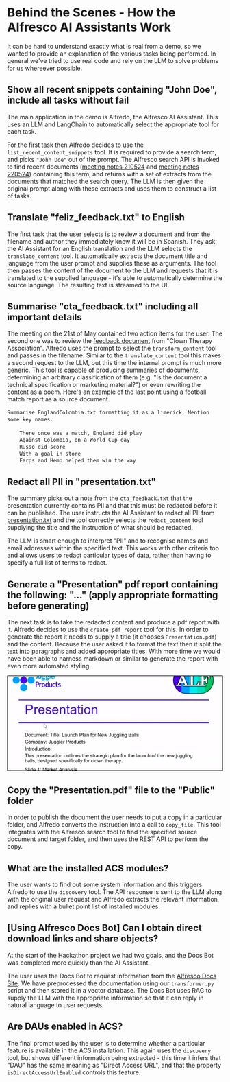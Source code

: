 # Behind the Scenes - How the Alfresco AI Assistants Work

It can be hard to understand exactly what is real from a demo, so we wanted to provide an explanation of the various tasks being performed. In general we've tried to use real code and rely on the LLM to solve problems for us whereever possible.

## Show all recent snippets containing "John Doe", include all tasks without fail

The main application in the demo is Alfredo, the Alfresco AI Assistant. This uses an LLM and LangChain to automatically select the appropriate tool for each task.

For the first task then Alfredo decides to use the `list_recent_content_snippets` tool. It is required to provide a search term, and picks `"John Doe"` out of the prompt. The Alfresco search API is invoked to find recent documents ([meeting notes 210524](demo_files/meeting_notes-210524.txt) and [meeting notes 220524](demo_files/meeting_notes-220524.txt)) containing this term, and returns with a set of extracts from the documents that matched the search query. The LLM is then given the original prompt along with these extracts and uses them to construct a list of tasks.

## Translate "feliz_feedback.txt" to English

The first task that the user selects is to review a [document](demo_files/feliz_feedback.txt) and from the filename and author they immediately know it will be in Spanish. They ask the AI Assistant for an English translation and the LLM selects the `translate_content` tool. It automatically extracts the document title and language from the user prompt and supplies these as arguments. The tool then passes the content of the document to the LLM and requests that it is translated to the supplied language - it's able to automatically determine the source language. The resulting text is streamed to the UI.

## Summarise "cta_feedback.txt" including all important details

The meeting on the 21st of May contained two action items for the user. The second one was to review the [feedback document](demo_files/cta_feedback.txt) from "Clown Therapy Association". Alfredo uses the prompt to select the `transform_content` tool and passes in the filename. Similar to the `translate_content` tool this makes a second request to the LLM, but this time the internal prompt is much more generic. This tool is capable of producing summaries of documents, determining an arbitrary classification of them (e.g. "Is the document a technical specification or marketing material?") or even rewriting the content as a poem. Here's an example of the last point using a football match report as a source document.

```
Summarise EnglandColombia.txt formatting it as a limerick. Mention some key names.

    There once was a match, England did play
    Against Colombia, on a World Cup day
    Russo did score
    With a goal in store
    Earps and Hemp helped them win the way
```

## Redact all PII in "presentation.txt"

The summary picks out a note from the `cta_feedback.txt` that the presentation currently contains PII and that this must be redacted before it can be published. The user instructs the AI Assistant to redact all PII from [presentation.txt](demo_files/presentation.txt) and the tool correctly selects the `redact_content` tool supplying the title and the instruction of what should be redacted.

The LLM is smart enough to interpret "PII" and to recognise names and email addresses within the specified text. This works with other criteria too and allows users to redact particular types of data, rather than having to specify a full list of terms to redact.

## Generate a "Presentation" pdf report containing the following: "..." (apply appropriate formatting before generating)

The next task is to take the redacted content and produce a pdf report with it. Alfredo decides to use the `create_pdf_report` tool for this. In order to generate the report it needs to supply a title (it chooses `Presentation.pdf`) and the content. Because the user asked it to format the text then it split the text into paragraphs and added appropriate titles. With more time we would have been able to harness markdown or similar to generate the report with even more automated styling.

![Presentation screenshot](docs/presentation.png)

## Copy the "Presentation.pdf" file to the "Public" folder

In order to publish the document the user needs to put a copy in a particular folder, and Alfredo converts the instruction into a call to `copy_file`. This tool integrates with the Alfresco search tool to find the specified source document and target folder, and then uses the REST API to perform the copy.

## What are the installed ACS modules?

The user wants to find out some system information and this triggers Alfredo to use the `discovery` tool. The API response is sent to the LLM along with the original user request and Alfredo extracts the relevant information and replies with a bullet point list of installed modules.

## [Using Alfresco Docs Bot] Can I obtain direct download links and share objects?

At the start of the Hackathon project we had two goals, and the Docs Bot was completed more quickly than the AI Assistant.

The user uses the Docs Bot to request information from the [Alfresco Docs Site](https://docs.alfresco.com/). We have preprocessed the documentation using our `transformer.py` script and then stored it in a vector database. The Docs Bot uses RAG to supply the LLM with the appropriate information so that it can reply in natural language to user requests.

## Are DAUs enabled in ACS?

The final prompt used by the user is to determine whether a particular feature is available in the ACS installation. This again uses the `discovery` tool, but shows different information being extracted - this time it infers that "DAU" has the same meaning as "Direct Access URL", and that the property `isDirectAccessUrlEnabled` controls this feature.
